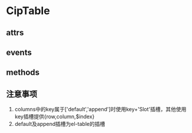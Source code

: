 # CipTable
## attrs
## events
## methods
## 注意事项
1. columns中的key属于['default','append']时使用key+'Slot'插槽，其他使用key插槽提供{row,column,$index}
1. default及append插槽为el-table的插槽
